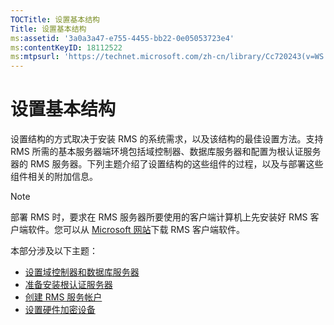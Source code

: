 ```yaml
---
TOCTitle: 设置基本结构
Title: 设置基本结构
ms:assetid: '3a0a3a47-e755-4455-bb22-0e05053723e4'
ms:contentKeyID: 18112522
ms:mtpsurl: 'https://technet.microsoft.com/zh-cn/library/Cc720243(v=WS.10)'
---
```


设置基本结构
============

设置结构的方式取决于安装 RMS 的系统需求，以及该结构的最佳设置方法。支持 RMS 所需的基本服务器端环境包括域控制器、数据库服务器和配置为根认证服务器的 RMS 服务器。下列主题介绍了设置结构的这些组件的过程，以及与部署这些组件相关的附加信息。


> [!NOTE]
> 部署 RMS 时，要求在 RMS 服务器所要使用的客户端计算机上先安装好 RMS 客户端软件。您可以从 [Microsoft 网站](http://go.microsoft.com/fwlink/?linkid=18134)下载 RMS 客户端软件。 



本部分涉及以下主题：

-   [设置域控制器和数据库服务器](https://technet.microsoft.com/d20f8305-9f9e-4760-bfbf-82824db60d1f)
-   [准备安装根认证服务器](https://technet.microsoft.com/ed51605e-8b17-4155-8d83-f6777f499b7b)
-   [创建 RMS 服务帐户](https://technet.microsoft.com/6eb38729-f0f0-431a-bc8c-17102cf175d8)
-   [设置硬件加密设备](https://technet.microsoft.com/3a35a8ea-696c-4005-9892-cac6e773497a)
